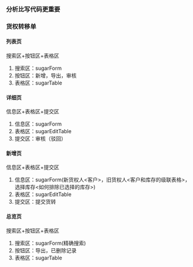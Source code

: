 ### 分析比写代码更重要

### 货权转移单

#### 列表页

搜索区+按钮区+表格区

1. 搜索区：sugarForm
2. 按钮区：新增，导出，审核
3. 表格区：sugarTable

#### 详细页

信息区+表格区+提交区

1. 信息区：sugarForm
2. 表格区：sugarEditTable
3. 提交区：审核（驳回）

#### 新增页

信息区+表格区+提交区

1. 信息区：sugarForm(新货权人<客户>，旧货权人<客户和库存的级联表格>，选择库存<如何排除已选择的库存>)
2. 表格区：sugarEditTable
3. 提交区：提交货转

#### 总览页

搜索区+按钮区+表格区

1. 搜索区：sugarForm(精确搜索)
2. 按钮区：导出，已删除记录
3. 表格区：sugarTable
